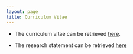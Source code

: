 ```yaml
---
layout: page
title: Curriculum Vitae
---
```

- The curriculum vitae can be retrieved [here](/static/CV.pdf).

- The research statement can be retrieved [here](/static/RS.pdf)
